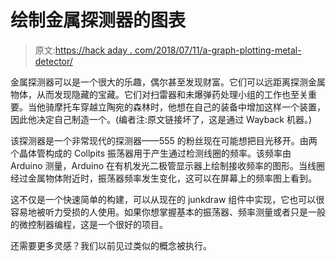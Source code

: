 # 绘制金属探测器的图表

> 原文:[https://hack aday . com/2018/07/11/a-graph-plotting-metal-detector/](https://hackaday.com/2018/07/11/a-graph-plotting-metal-detector/)

金属探测器可以是一个很大的乐趣，偶尔甚至发现财富。它们可以远距离探测金属物体，从而发现隐藏的宝藏。它们对扫雷器和未爆弹药处理小组的工作也至关重要。当他骑摩托车穿越立陶宛的森林时，他想在自己的装备中增加这样一个装置，因此他决定自己制造一个。(编者注:原文链接坏了，这是通过 Wayback 机器。)

该探测器是一个非常现代的探测器——555 的粉丝现在可能想把目光移开。由两个晶体管构成的 Collpits 振荡器用于产生通过检测线圈的频率。该频率由 Arduino 测量，Arduino 在有机发光二极管显示器上绘制接收频率的图形。当线圈经过金属物体附近时，振荡器频率发生变化，这可以在屏幕上的频率图上看到。

这不仅是一个快速简单的构建，可以从现在的 junkdraw 组件中实现，它也可以很容易地被听力受损的人使用。如果你想掌握基本的振荡器、频率测量或者只是一般的微控制器编程，这是一个很好的项目。

还需要更多灵感？我们以前见过类似的概念被执行。